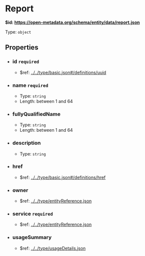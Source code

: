 # Report

<b id="https/open-metadata.org/schema/entity/data/report.json">&#36;id: https://open-metadata.org/schema/entity/data/report.json </b>

Type: `object`

## Properties
 - ### id `required`
	 - &#36;ref: [../../type/basic.json#/definitions/uuid](../types/basic.md#uuid)
 - ### name `required`
	 - Type: `string`
	 - Length: between 1 and 64
 - ### fullyQualifiedName
	 - Type: `string`
	 - Length: between 1 and 64
 - ### description
	 - Type: `string`
 - ### href
	 - &#36;ref: [../../type/basic.json#/definitions/href](../types/basic.md#href)
 - ### owner
	 - &#36;ref: [../../type/entityReference.json](../types/entityreference.md)
 - ### service `required`
	 - &#36;ref: [../../type/entityReference.json](../types/entityreference.md)
 - ### usageSummary
	 - &#36;ref: [../../type/usageDetails.json](../types/usagedetails.md)

